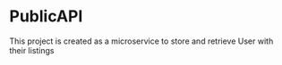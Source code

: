 # PublicAPI
This project is created as a microservice to store and retrieve User with their listings
